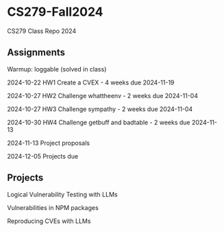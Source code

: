 # CS279-Fall2024
CS279 Class Repo 2024

## Assignments

Warmup: loggable (solved in class)

2024-10-22 HW1 Create a CVEX - 4 weeks due 2024-11-19

2024-10-27 HW2 Challenge whattheenv - 2 weeks due 2024-11-04

2024-10-27 HW3 Challenge sympathy - 2 weeks due 2024-11-04

2024-10-30 HW4 Challenge getbuff and badtable - 2 weeks due 2024-11-13

2024-11-13 Project proposals

2024-12-05 Projects due

## Projects

Logical Vulnerability Testing with LLMs

Vulnerabilities in NPM packages

Reproducing CVEs with LLMs



